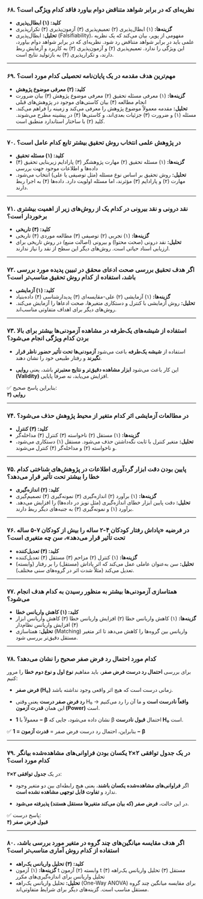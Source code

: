 ### ۶۸. نظریه‌ای که در برابر شواهد متناقض دوام بیاورد فاقد کدام ویژگی است؟

- **کلید: (۱) ابطال‌پذیری**
- **گزینه‌ها:** (۱) ابطال‌پذیری (۲) تعمیم‌پذیری (۳) آزمون‌پذیری (۴) تکرارپذیری
- **تحلیل:** ابطال‌پذیری (Falsifiability)، مفهومی از پوپر، بیان می‌کند که یک نظریه علمی باید در برابر شواهد متناقض رد شود. نظریه‌ای که در برابر شواهد دوام بیاورد، این ویژگی را ندارد. تعمیم‌پذیری (۲) و آزمون‌پذیری (۳) به کاربرد و آزمایش ربط دارند، و تکرارپذیری (۴) به بازتولید نتایج است.

---

### ۶۹. مهم‌ترین هدف مقدمه در یک پایان‌نامه تحصیلی کدام مورد است؟

- **کلید: (۲) معرفی موضوع پژوهش**
- **گزینه‌ها:** (۱) معرفی مسئله تحقیق (۲) معرفی موضوع پژوهش (۳) بیان ضرورت انجام مطالعه (۴) بیان کاستی‌های موجود در پژوهش‌های قبلی
- **تحلیل:** مقدمه معمولاً موضوع پژوهش را معرفی می‌کند و زمینه را فراهم می‌کند. مسئله (۱) و ضرورت (۳) جزئیات بعدی‌اند، و کاستی‌ها (۴) در پیشینه مطرح می‌شوند. کلید (۲) با ساختار استاندارد منطبق است.

---

### ۷۰. در پژوهش علمی انتخاب روش تحقیق بیشتر تابع کدام عامل است؟

- **کلید: (۱) مسئله تحقیق**
- **گزینه‌ها:** (۱) مسئله تحقیق (۲) مهارت پژوهشگر (۳) پارادایم زیربنایی تحقیق (۴) داده‌ها و اطلاعات موجود جهت بررسی
- **تحلیل:** روش تحقیق بر اساس نوع مسئله (مثل توصیفی یا علی) انتخاب می‌شود. مهارت (۲) و پارادایم (۳) مؤثرند، اما مسئله اولویت دارد. داده‌ها (۴) به اجرا ربط دارند.

---

### ۷۱. نقد درونی و نقد بیرونی در کدام یک از روش‌های زیر از اهمیت بیشتری برخوردار است؟

- **کلید: (۴) تاریخی**
- **گزینه‌ها:** (۱) تجربی (۲) توصیفی (۳) مطالعه موردی (۴) تاریخی
- **تحلیل:** نقد درونی (صحت محتوا) و بیرونی (اصالت منبع) در روش تاریخی برای ارزیابی اسناد حیاتی است. روش‌های دیگر این سطح از نقد را نیاز ندارند.

---

### ۷۲. اگر هدف تحقیق بررسی صحت ادعای محقق در تبیین پدیده مورد بررسی باشد، استفاده از کدام روش تحقیق مناسب‌تر است؟

- **کلید: (۱) آزمایشی**
- **گزینه‌ها:** (۱) آزمایشی (۲) علی-مقایسه‌ای (۳) پدیدارشناسی (۴) داده‌بنیاد
- **تحلیل:** روش آزمایشی با کنترل و دستکاری متغیرها، صحت ادعاها را آزمایش می‌کند. روش‌های دیگر برای اهداف متفاوتی مناسب‌اند.

---

### ۷۳. استفاده از شیشه‌های یک‌طرفه در مشاهده آزمودنی‌ها بیشتر برای بالا بردن کدام ویژگی انجام می‌شود؟

- استفاده از **شیشه یک‌طرفه** باعث می‌شود **آزمودنی‌ها تحت تأثیر حضور ناظر قرار نگیرند** و رفتار طبیعی خود را نشان دهند.
    
- این کار باعث می‌شود **ابزار مشاهده دقیق‌تر و نتایج معتبرتر** باشد، یعنی **روایی (Validity)** افزایش می‌یابد، نه صرفاً پایایی.
    

✅ بنابراین پاسخ صحیح:  
**۳) روایی**

---

### ۷۴. در مطالعات آزمایشی اثر کدام متغیر از محیط پژوهش حذف می‌شود؟

- **کلید: (۳) کنترل**
- **گزینه‌ها:** (۱) مستقل (۲) ناخواسته (۳) کنترل (۴) مداخله‌گر
- **تحلیل:** متغیر کنترل با ثابت نگه‌داشتن حذف می‌شود. مستقل (۱) دستکاری می‌شود، و ناخواسته (۲) و مداخله‌گر (۴) کنترل می‌شوند.

---

### ۷۵. پایین بودن دقت ابزار گردآوری اطلاعات در پژوهش‌های شناختی کدام خطا را بیشتر تحت تأثیر قرار می‌دهد؟

- **کلید: (۲) اندازه‌گیری**
- **گزینه‌ها:** (۱) برآورد (۲) اندازه‌گیری (۳) نمونه‌گیری (۴) تصمیم‌گیری
- **تحلیل:** دقت پایین ابزار خطای اندازه‌گیری (مثل نویز در داده‌ها) را افزایش می‌دهد. برآورد (۱) و نمونه‌گیری (۳) به جنبه‌های دیگر ربط دارند.

---

### ۷۶. در فرضیه «پاداش رفتار کودکان ۴-۲ ساله را بیش از کودکان ۷-۵ ساله تحت تأثیر قرار می‌دهد»، سن چه متغیری است؟

- **کلید: (۴) تعدیل‌کننده**
- **گزینه‌ها:** (۱) کنترل (۲) مزاحم (۳) مستقل (۴) تعدیل‌کننده
- **تحلیل:** سن به‌عنوان عاملی عمل می‌کند که اثر پاداش (مستقل) را بر رفتار (وابسته) تعدیل می‌کند (مثلاً شدت اثر در گروه‌های سنی مختلف).

---

### ۷۷. همتاسازی آزمودنی‌ها بیشتر به منظور رسیدن به کدام هدف انجام می‌شود؟

- **کلید: (۱) کاهش واریانس خطا**
- **گزینه‌ها:** (۱) کاهش واریانس خطا (۲) افزایش واریانس خطا (۳) کاهش واریانس ابزار (۴) افزایش واریانس نظام‌دار
- **تحلیل:** همتاسازی (Matching) واریانس بین گروه‌ها را کاهش می‌دهد تا اثر متغیر مستقل دقیق‌تر بررسی شود.

---

### ۷۸. کدام مورد احتمال رد فرض صفر صحیح را نشان می‌دهد؟
برای بررسی **احتمال رد درست فرض صفر**، باید مفاهیم **نوع اول و نوع دوم خطا** را مرور کنیم:

- **فرض صفر (H₀)** زمانی درست است که هیچ اثر واقعی وجود نداشته باشد.
    
- **رد فرض صفر درست** یعنی وقتی H₀ **واقعاً نادرست است** و ما آن را رد می‌کنیم → این همان **قدرت آزمون (Power)** است.
    
- معمولاً با **1 − β** نشان داده می‌شود، جایی که β احتمال **قبول نادرست H₀** است.
    

✅ بنابراین، احتمال رد درست فرض صفر = **قدرت آزمون = 1 − β**

---

### ۷۹. در یک جدول توافقی ۲×۲ یکسان بودن فراوانی‌های مشاهده‌شده بیانگر کدام مورد است؟

در یک **جدول توافقی ۲×۲**:

- اگر **فراوانی‌های مشاهده‌شده یکسان باشند**، یعنی هیچ رابطه‌ای بین دو متغیر وجود ندارد و **تفاوت قابل توجهی مشاهده نشده است**.
    
- در این حالت، **فرض صفر (که بیان می‌کند متغیرها مستقل هستند) پذیرفته می‌شود**.
    

✅ پاسخ درست:  
**۴) قبول فرض صفر**

---

### ۸۰. اگر هدف مقایسه میانگین‌های چند گروه در متغیر مورد بررسی باشد، استفاده از کدام روش آماری مناسب‌تر است؟

- **کلید: (۳) تحلیل واریانس یک‌راهه**
- **گزینه‌ها:** (۱) آزمون t وابسته (۲) آزمون t مستقل (۳) تحلیل واریانس یک‌راهه (۴) تحلیل واریانس برای اندازه‌گیری‌های مکرر
- **تحلیل:** تحلیل واریانس یک‌راهه (One-Way ANOVA) برای مقایسه میانگین چند گروه مستقل مناسب است. گزینه‌های دیگر برای شرایط متفاوتی‌اند.